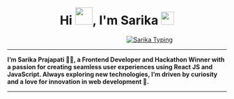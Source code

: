 <h1 align="center">Hi <img src="https://raw.githubusercontent.com/MartinHeinz/MartinHeinz/master/wave.gif" width="40">, I'm Sarika <img src="https://emoji.slack-edge.com/T0172CCPGUW/party-blob/d7253707fa13e9ee.gif" width="30"/> </h1>

<p align="center">
&nbsp&nbsp&nbsp&nbsp&nbsp&nbsp&nbsp&nbsp&nbsp&nbsp&nbsp&nbsp&nbsp&nbsp&nbsp&nbsp&nbsp&nbsp&nbsp&nbsp&nbsp&nbsp&nbsp&nbsp&nbsp&nbsp&nbsp&nbsp&nbsp&nbsp&nbsp&nbsp&nbsp&nbsp&nbsp&nbsp&nbsp&nbsp<a href="https://github.com/su-shubham/github-readme-stats"><img alt="Sarika  Typing" src="https://readme-typing-svg.herokuapp.com?color=%235EB3FF&duration=5094&lines=I%E2%80%99m+Passionate+Tech+learner;Frontend+Developer" /></a>
</p>


<p>
  
---

<b> I’m Sarika Prajapati 🙋‍♂️, a Frontend Developer and Hackathon Winner with a passion for creating seamless user experiences using **React JS** and **JavaScript**. Always exploring new technologies, I’m driven by curiosity and a love for innovation in web development 🚀. </b>

--- 
</p>
